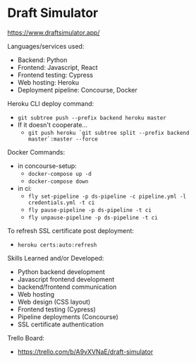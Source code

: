 # Draft Simulator

https://www.draftsimulator.app/

Languages/services used:
* Backend: Python
* Frontend: Javascript, React
* Frontend testing: Cypress
* Web hosting: Heroku
* Deployment pipeline: Concourse, Docker

Heroku CLI deploy command:
* `git subtree push --prefix backend heroku master`
* If it doesn't cooperate...
    * ``git push heroku `git subtree split --prefix backend master`:master --force``

Docker Commands:
* in concourse-setup:
    * `docker-compose up -d`
    * `docker-compose down`
* in ci:
    * `fly set-pipeline -p ds-pipeline -c pipeline.yml -l credentials.yml -t ci`
    * `fly pause-pipeline -p ds-pipeline -t ci`
    * `fly unpause-pipeline -p ds-pipeline -t ci`

To refresh SSL certificate post deployment:
* `heroku certs:auto:refresh`

Skills Learned and/or Developed:
* Python backend development
* Javascript frontend development
* backend/frontend communication
* Web hosting
* Web design (CSS layout)
* Frontend testing (Cypress)
* Pipeline deployments (Concourse)
* SSL certificate authentication

Trello Board:
* https://trello.com/b/A9vXVNaE/draft-simulator